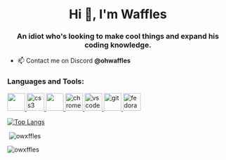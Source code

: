 <h1 align="center">Hi 👋, I'm Waffles</h1>
<h3 align="center">An idiot who's looking to make cool things and expand his coding knowledge.</h3>

<!-- <p align="left"> <img src="https://komarev.com/ghpvc/?username=owxffles&label=Profile%20views&color=0e75b6&style=flat" alt="owxffles" /> </p> -->

- 📫 Contact me on Discord **@ohwaffles**

<h3 align="left">Languages and Tools:</h3>
<p align="left"> <a href="https://en.wikipedia.org/wiki/HTML" target="_blank" rel="noreferrer"> <img src="https://cdn.jsdelivr.net/gh/devicons/devicon/icons/html5/html5-original.svg" width="40" height="40/"> </a> <a href="https://en.wikipedia.org/wiki/CSS" target="_blank" rel="noreferrer"> <img src="https://cdn.jsdelivr.net/gh/devicons/devicon/icons/css3/css3-original.svg" alt="css3" width="40" height="40/"> </a> <a href="https://en.wikipedia.org/wiki/JavaScript" target="_blank" rel="noreferrer"> <img src="https://cdn.worldvectorlogo.com/logos/javascript-1.svg" width="40" height="40/"> </a> <a href="https://www.google.com/chrome/" target="_blank" rel="noreferrer"> <img src="https://upload.wikimedia.org/wikipedia/commons/e/e1/Google_Chrome_icon_%28February_2022%29.svg" alt="chrome" width="40" height="40"/> </a> <a href="https://code.visualstudio.com/" target="_blank" rel="noreferrer"> <img src="https://cdn.jsdelivr.net/gh/devicons/devicon/icons/vscode/vscode-original.svg" alt="vscode" width="40" height="40"/> </a> <a href="https://git-scm.com/" target="_blank" rel="noreferrer"> <img src="https://www.vectorlogo.zone/logos/git-scm/git-scm-icon.svg" alt="git" width="40" height="40"/> </a> <a href="https://fedoraproject.org/workstation/" target="_blank" rel="noreferrer"> <img src="https://upload.wikimedia.org/wikipedia/commons/thumb/4/41/Fedora_icon_%282021%29.svg/2089px-Fedora_icon_%282021%29.svg.png" alt="fedora workstation" width="40" height="40"/> </a> </p>

[![Top Langs](https://github-readme-stats.vercel.app/api/top-langs/?username=owxffles&theme=merko)](https://github.com/anuraghazra/github-readme-stats)

<p>&nbsp;<img align="center" src="https://github-readme-stats.vercel.app/api?username=owxffles&show_icons=true&theme=merko&locale=en" alt="owxffles" /></p>

<p><img align="center" src="https://github-readme-streak-stats.herokuapp.com/?user=owxffles&theme=merko" alt="owxffles" /></p>
